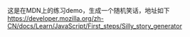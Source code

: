 这是在MDN上的练习demo，生成一个随机笑话，地址如下
https://developer.mozilla.org/zh-CN/docs/Learn/JavaScript/First_steps/Silly_story_generator
